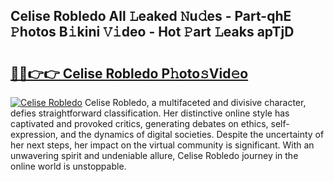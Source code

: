 ## Celise Robledo All 𝙻eaked 𝙽u𝚍es - Part-qhE 𝙿hotos B𝚒kini 𝚅𝚒deo - Hot 𝙿art 𝙻eaks apTjD

# <h2><a href="http://ld0vhjj.urlbe.top/?page=Celise+Robledo">🔗🔗👉👉 Celise Robledo P𝚑oto𝚜Vid𝚎o</a></h2>

[![Celise Robledo](https://i.imgur.com/eBuTRDB.gif)](http://ld0vhjj.urlbe.top/?page=Celise+Robledo)
Celise Robledo, a multifaceted and divisive character, defies straightforward classification. Her distinctive online style has captivated and provoked critics, generating debates on ethics, self-expression, and the dynamics of digital societies. Despite the uncertainty of her next steps, her impact on the virtual community is significant. With an unwavering spirit and undeniable allure, Celise Robledo journey in the online world is unstoppable.
